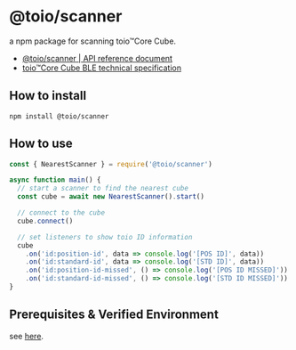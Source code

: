 # @toio/scanner

a npm package for scanning toio&trade;Core Cube.

- [@toio/scanner | API reference document](https://toio.github.io/toio.js/modules/_toio_scanner.html)
- [toio&trade;Core Cube BLE technical specification](https://toio.github.io/toio-spec/)

## How to install

```
npm install @toio/scanner
```

## How to use

```js
const { NearestScanner } = require('@toio/scanner')

async function main() {
  // start a scanner to find the nearest cube
  const cube = await new NearestScanner().start()

  // connect to the cube
  cube.connect()

  // set listeners to show toio ID information
  cube
    .on('id:position-id', data => console.log('[POS ID]', data))
    .on('id:standard-id', data => console.log('[STD ID]', data))
    .on('id:position-id-missed', () => console.log('[POS ID MISSED]'))
    .on('id:standard-id-missed', () => console.log('[STD ID MISSED]'))
}
```

## Prerequisites & Verified Environment

see [here](https://github.com/toio/toio.js/blob/master/README.md).
